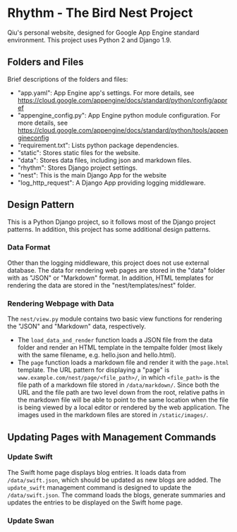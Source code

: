 # Rhythm - The Bird Nest Project
Qiu's personal website, designed for Google App Engine standard environment.
This project uses Python 2 and Django 1.9.

## Folders and Files
Brief descriptions of the folders and files:
* "app.yaml": App Engine app's settings. For more details, see https://cloud.google.com/appengine/docs/standard/python/config/appref
* "appengine_config.py": App Engine python module configuration. For more details, see https://cloud.google.com/appengine/docs/standard/python/tools/appengineconfig
* "requirement.txt": Lists python package dependencies.
* "static": Stores static files for the website.
* "data": Stores data files, including json and markdown files.
* "rhythm": Stores Django project settings.
* "nest": This is the main Django App for the website
* "log_http_request": A Django App providing logging middleware.

## Design Pattern
This is a Python Django project, so it follows most of the Django project patterns. In addition, this project has some additional design patterns.

### Data Format
Other than the logging middleware, this project does not use external database. The data for rendering web pages are stored in the "data" folder with as "JSON" or "Markdown" format. In addition, HTML templates for rendering the data are stored in the "nest/templates/nest" folder.

### Rendering Webpage with Data
The `nest/view.py` module contains two basic view functions for rendering the "JSON" and "Markdown" data, respectively. 
* The `load_data_and_render` function loads a JSON file from the data folder and render an HTML template in the tempalte folder (most likely with the same filename, e.g. hello.json and hello.html).
* The `page` function loads a markdown file and render it with the `page.html` template. The URL pattern for displaying a "page" is `www.example.com/nest/page/<file_path>/`, in which `<file_path>` is the file path of a markdown file stored in `/data/markdown/`. Since both the URL and the file path are two level down from the root, relative paths in the markdown file will be able to point to the same location when the file is being viewed by a local editor or rendered by the web application. The images used in the markdown files are stored in `/static/images/`.

## Updating Pages with Management Commands
### Update Swift
The Swift home page displays blog entries. It loads data from `/data/swift.json`, which should be updated as new blogs are added. The `update_swift` management command is designed to update the `/data/swift.json`. The command loads the blogs, generate summaries and updates the entries to be displayed on the Swift home page.

### Update Swan
